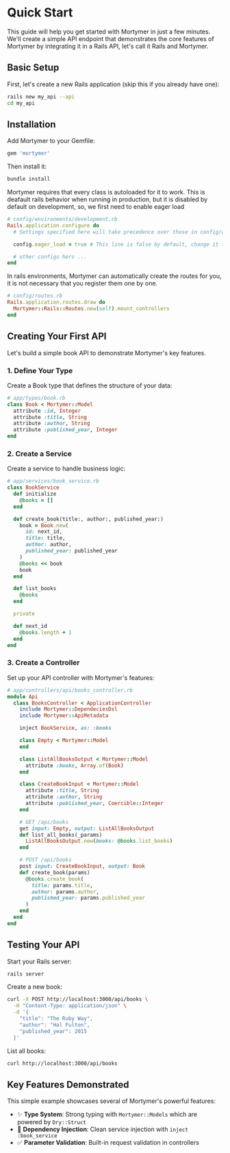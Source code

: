 # Quick Start

This guide will help you get started with Mortymer in just a few minutes.
We'll create a simple API endpoint that demonstrates the core features of Mortymer
by integrating it in a Rails API, let's call it Rails and Mortymer.

## Basic Setup

First, let's create a new Rails application (skip this if you already have one):

```bash
rails new my_api --api
cd my_api
```

## Installation

Add Mortymer to your Gemfile:

```ruby
gem 'mortymer'
```

Then install it:

```bash
bundle install
```

Mortymer requires that every class is autoloaded for it to work. This is deafault rails
behavior when running in production, but it is disabled by default on development, so,
we first need to enable eager load

```ruby
# config/environments/development.rb
Rails.application.configure do
  # Settings specified here will take precedence over those in config/application.rb.

  config.eager_load = true # This line is false by default, change it to true

  # other configs hers ...
end
```

In rails environments, Mortymer can automatically create the routes for you, it is not necessary
that you register them one by one.

```ruby
# config/routes.rb
Rails.application.routes.draw do
  Mortymer::Rails::Routes.new(self).mount_controllers
end
```

## Creating Your First API

Let's build a simple book API to demonstrate Mortymer's key features.

### 1. Define Your Type

Create a Book type that defines the structure of your data:

```ruby
# app/types/book.rb
class Book < Mortymer::Model
  attribute :id, Integer
  attribute :title, String
  attribute :author, String
  attribute :published_year, Integer
end
```

### 2. Create a Service

Create a service to handle business logic:

```ruby
# app/services/book_service.rb
class BookService
  def initialize
    @books = []
  end

  def create_book(title:, author:, published_year:)
    book = Book.new(
      id: next_id,
      title: title,
      author: author,
      published_year: published_year
    )
    @books << book
    book
  end

  def list_books
    @books
  end

  private

  def next_id
    @books.length + 1
  end
end
```

### 3. Create a Controller

Set up your API controller with Mortymer's features:

```ruby
# app/controllers/api/books_controller.rb
module Api
  class BooksController < ApplicationController
    include Mortymer::DependeciesDsl
    include Mortymer::ApiMetadata

    inject BookService, as: :books

    class Empty < Mortymer::Model
    end

    class ListAllBooksOutput < Mortymer::Model
      attribute :books, Array.of(Book)
    end

    class CreateBookInput < Mortymer::Model
      attribute :title, String
      attribute :author, String
      attribute :published_year, Coercible::Integer
    end

    # GET /api/books
    get input: Empty, output: ListAllBooksOutput
    def list_all_books(_params)
      ListAllBooksOutput.new(books: @books.list_books)
    end

    # POST /api/books
    post input: CreateBookInput, output: Book
    def create_book(params)
      @books.create_book(
        title: params.title,
        author: params.author,
        published_year: params.published_year
      )
    end
  end
end
```

## Testing Your API

Start your Rails server:

```bash
rails server
```

Create a new book:

```bash
curl -X POST http://localhost:3000/api/books \
  -H "Content-Type: application/json" \
  -d '{
    "title": "The Ruby Way",
    "author": "Hal Fulton",
    "published_year": 2015
  }'
```

List all books:

```bash
curl http://localhost:3000/api/books
```

## Key Features Demonstrated

This simple example showcases several of Mortymer's powerful features:

- ✨ **Type System**: Strong typing with `Mortymer::Models` which are powered by `Dry::Struct`
- 🔌 **Dependency Injection**: Clean service injection with `inject :book_service`
- ✅ **Parameter Validation**: Built-in request validation in controllers
